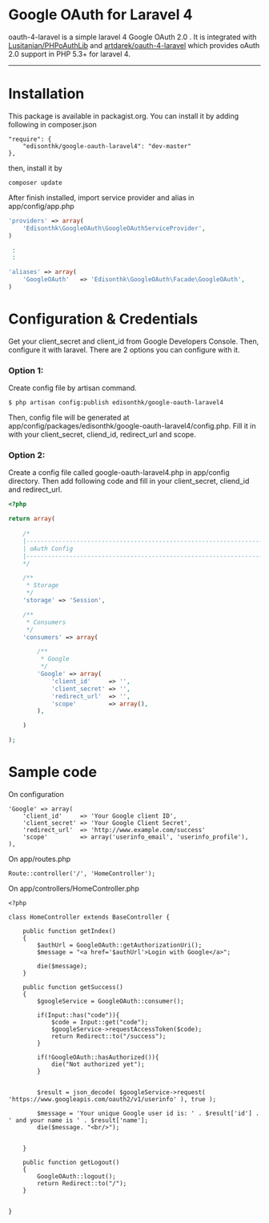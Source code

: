 # Google OAuth for Laravel 4

oauth-4-laravel is a simple laravel 4 Google OAuth 2.0 . It is integrated with [Lusitanian/PHPoAuthLib](https://github.com/Lusitanian/PHPoAuthLib) and [artdarek/oauth-4-laravel](https://github.com/artdarek/oauth-4-laravel)
which provides oAuth 2.0 support in PHP 5.3+ for laravel 4.

---
 
# Installation

This package is available in packagist.org. You can install it by adding following in composer.json

```
"require": {
    "edisonthk/google-oauth-laravel4": "dev-master"
},
```

then, install it by 

```
composer update
```

After finish installed, import service provider and alias in app/config/app.php

```php
'providers' => array(
	'Edisonthk\GoogleOAuth\GoogleOAuthServiceProvider',
)

 :
 :

'aliases' => array(
	'GoogleOAuth'	=> 'Edisonthk\GoogleOAuth\Facade\GoogleOAuth',
)

```

# Configuration & Credentials
Get your client_secret and client_id from Google Developers Console. Then, configure it with laravel. There are 2 options you can configure with it.

### Option 1:
Create config file by artisan command.

```
$ php artisan config:publish edisonthk/google-oauth-laravel4
```

Then, config file will be generated at app/config/packages/edisonthk/google-oauth-laravel4/config.php. Fill it in with your client_secret, cliend_id, redirect_url and scope.


### Option 2:
Create a config file called google-oauth-laravel4.php in app/config directory. Then add following code and fill in your client_secret, cliend_id and redirect_url.

```php
<?php 

return array( 
	
	/*
	|--------------------------------------------------------------------------
	| oAuth Config
	|--------------------------------------------------------------------------
	*/

	/**
	 * Storage
	 */
	'storage' => 'Session', 

	/**
	 * Consumers
	 */
	'consumers' => array(

		/**
		 * Google
		 */
        'Google' => array(
            'client_id'     => '',
            'client_secret' => '',
            'redirect_url'	=> '',
            'scope'         => array(),
        ),		

	)

);

```

# Sample code

On configuration

```
'Google' => array(
    'client_id'     => 'Your Google client ID',
    'client_secret' => 'Your Google Client Secret',
    'redirect_url' 	=> 'http://www.example.com/success'
    'scope'         => array('userinfo_email', 'userinfo_profile'),
),
```

On app/routes.php

```
Route::controller('/', 'HomeController');
```

On app/controllers/HomeController.php
```
<?php

class HomeController extends BaseController {

	public function getIndex()
	{
		$authUrl = GoogleOAuth::getAuthorizationUri();
		$message = "<a href='$authUrl'>Login with Google</a>";

		die($message);
	}

	public function getSuccess()
	{
		$googleService = GoogleOAuth::consumer();

		if(Input::has("code")){
			$code = Input::get("code");
			$googleService->requestAccessToken($code);
			return Redirect::to("/success");
		}

		if(!GoogleOAuth::hasAuthorized()){
			die("Not authorized yet");
		}

        
        $result = json_decode( $googleService->request( 'https://www.googleapis.com/oauth2/v1/userinfo' ), true );

        $message = 'Your unique Google user id is: ' . $result['id'] . ' and your name is ' . $result['name'];
        die($message. "<br/>");


	}

	public function getLogout()
	{
		GoogleOAuth::logout();
		return Redirect::to("/");
	}


}

```